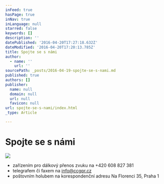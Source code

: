 ```yaml
---
inFeed: true
hasPage: true
inNav: true
inLanguage: null
starred: false
keywords: []
description: ''
datePublished: '2016-04-20T17:27:18.632Z'
dateModified: '2016-04-20T17:20:13.785Z'
title: Spojte se s námi
author:
  - name: ''
    url: ''
sourcePath: _posts/2016-04-19-spojte-se-s-nami.md
published: true
authors: []
publisher:
  name: null
  domain: null
  url: null
  favicon: null
url: spojte-se-s-nami/index.html
_type: Article

---
```

# Spojte se s námi
![](https://the-grid-user-content.s3-us-west-2.amazonaws.com/e61ba5c6-cbae-4bdd-be98-c2bbeeae1a29.jpg)

* zařízením pro dálkový přenos zvuku na +420 608 827 381
* telegrafem či faxem na info@ccgpr.cz
* poštovním holubem na korespondenční adresu Na Florenci 35, Praha 1